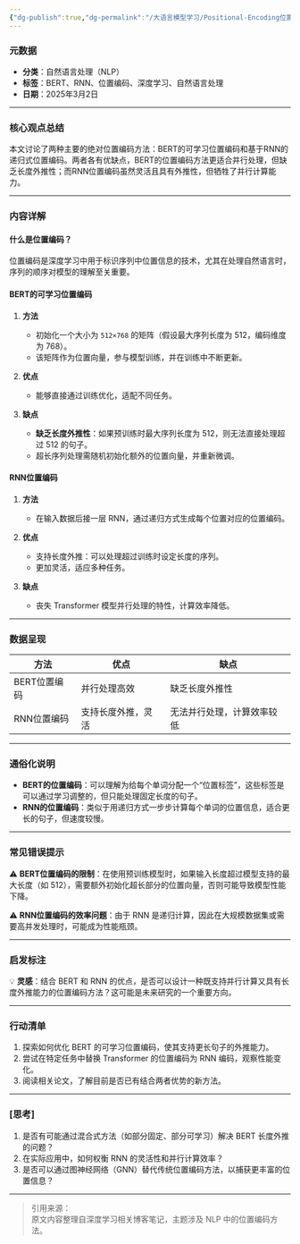 ```yaml
---
{"dg-publish":true,"dg-permalink":"/大语言模型学习/Positional-Encoding位置编码/绝对位置编码/BERT与RNN位置编码的对比与应用","dg-home":false,"dg-description":"在此输入笔记的描述","dg-hide":false,"dg-hide-title":false,"dg-show-backlinks":true,"dg-show-local-graph":true,"dg-show-inline-title":true,"dg-pinned":false,"dg-passphrase":"在此输入访问密码","dg-enable-mathjax":false,"dg-enable-mermaid":false,"dg-enable-uml":false,"dg-note-icon":0,"dg-enable-dataview":false,"tags":["NLP"],"permalink":"/大语言模型学习/Positional-Encoding位置编码/绝对位置编码/BERT与RNN位置编码的对比与应用/","dgShowBacklinks":true,"dgShowLocalGraph":true,"dgShowInlineTitle":true,"dgPassFrontmatter":true,"noteIcon":0,"created":"2025-04-07T11:49:58.000+08:00","updated":"2025-04-13T13:06:02.000+08:00"}
---
```




### 元数据
- **分类**：自然语言处理（NLP）  
- **标签**：BERT、RNN、位置编码、深度学习、自然语言处理  
- **日期**：2025年3月2日  

---



### 核心观点总结
本文讨论了两种主要的绝对位置编码方法：BERT的可学习位置编码和基于RNN的递归式位置编码。两者各有优缺点，BERT的位置编码方法更适合并行处理，但缺乏长度外推性；而RNN位置编码虽然灵活且具有外推性，但牺牲了并行计算能力。

---



### 内容详解

#### 什么是位置编码？
位置编码是深度学习中用于标识序列中位置信息的技术，尤其在处理自然语言时，序列的顺序对模型的理解至关重要。


#### BERT的可学习位置编码
1. **方法**  
   - 初始化一个大小为 `512×768` 的矩阵（假设最大序列长度为 512，编码维度为 768）。  
   - 该矩阵作为位置向量，参与模型训练，并在训练中不断更新。

2. **优点**  
   - 能够直接通过训练优化，适配不同任务。

3. **缺点**  
   - **缺乏长度外推性**：如果预训练时最大序列长度为 512，则无法直接处理超过 512 的句子。  
   - 超长序列处理需随机初始化额外的位置向量，并重新微调。


#### RNN位置编码
1. **方法**  
   - 在输入数据后接一层 RNN，通过递归方式生成每个位置对应的位置编码。

2. **优点**  
   - 支持长度外推：可以处理超过训练时设定长度的序列。  
   - 更加灵活，适应多种任务。

3. **缺点**  
   - 丧失 Transformer 模型并行处理的特性，计算效率降低。

---



### 数据呈现
| 方法       | 优点                           | 缺点                           |
| ---------- | ------------------------------ | ------------------------------ |
| BERT位置编码 | 并行处理高效                   | 缺乏长度外推性                 |
| RNN位置编码 | 支持长度外推，灵活              | 无法并行处理，计算效率较低       |

---



### 通俗化说明
- **BERT的位置编码**：可以理解为给每个单词分配一个“位置标签”，这些标签是可以通过学习调整的，但只能处理固定长度的句子。  
- **RNN的位置编码**：类似于用递归方式一步步计算每个单词的位置信息，适合更长的句子，但速度较慢。

---



### 常见错误提示
⚠ **BERT位置编码的限制**：在使用预训练模型时，如果输入长度超过模型支持的最大长度（如 512），需要额外初始化超长部分的位置向量，否则可能导致模型性能下降。  

⚠ **RNN位置编码的效率问题**：由于 RNN 是递归计算，因此在大规模数据集或需要高并发处理时，可能成为性能瓶颈。

---



### 启发标注
💡 **灵感**：结合 BERT 和 RNN 的优点，是否可以设计一种既支持并行计算又具有长度外推能力的位置编码方法？这可能是未来研究的一个重要方向。

---



### 行动清单
1. 探索如何优化 BERT 的可学习位置编码，使其支持更长句子的外推能力。  
2. 尝试在特定任务中替换 Transformer 的位置编码为 RNN 编码，观察性能变化。  
3. 阅读相关论文，了解目前是否已有结合两者优势的新方法。  

---



### [思考]
1. 是否有可能通过混合式方法（如部分固定、部分可学习）解决 BERT 长度外推的问题？  
2. 在实际应用中，如何权衡 RNN 的灵活性和并行计算效率？  
3. 是否可以通过图神经网络（GNN）替代传统位置编码方法，以捕获更丰富的位置信息？

---

> 引用来源：  
> 原文内容整理自深度学习相关博客笔记，主题涉及 NLP 中的位置编码方法。
